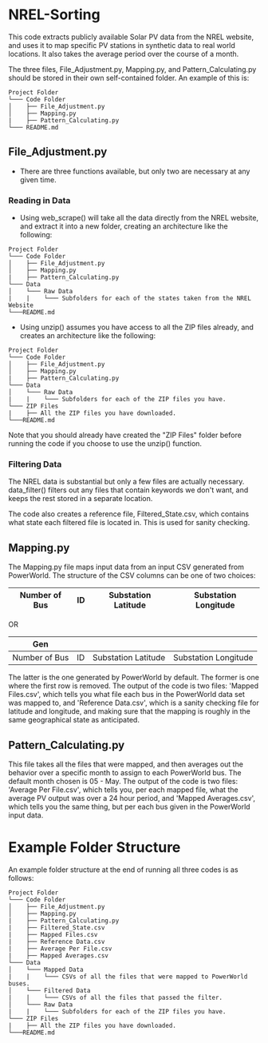 # NREL-Sorting

This code extracts publicly available Solar PV data from the NREL website, and uses it to map specific PV stations in synthetic data to real world locations. 
It also takes the average period over the course of a month.

The three files, File_Adjustment.py, Mapping.py, and Pattern_Calculating.py should be stored in their own self-contained folder. An example of this is: 

```
Project Folder
└─── Code Folder
│    ├── File_Adjustment.py
│    ├── Mapping.py
|    ├── Pattern_Calculating.py
└─── README.md
```

## File_Adjustment.py
  - There are three functions available, but only two are necessary at any given time.
  
### Reading in Data
  - Using web_scrape() will take all the data directly from the NREL website, and extract it into a new folder, creating an architecture like the following:
  
```
Project Folder
└─── Code Folder
│    ├── File_Adjustment.py
│    ├── Mapping.py
|    ├── Pattern_Calculating.py
└─── Data
│    └─── Raw Data
|    |    └─── Subfolders for each of the states taken from the NREL Website
└───README.md
```
  - Using unzip() assumes you have access to all the ZIP files already, and creates an architecture like the following:
  ```
Project Folder
└─── Code Folder
│    ├── File_Adjustment.py
│    ├── Mapping.py
|    ├── Pattern_Calculating.py
└─── Data
│    └─── Raw Data
|    |    └─── Subfolders for each of the ZIP files you have.
└─── ZIP Files
|    ├── All the ZIP files you have downloaded.
└───README.md
```
  Note that you should already have created the "ZIP Files" folder before running the code if you choose to use the unzip() function.
  
### Filtering Data

The NREL data is substantial but only a few files are actually necessary. data_filter() filters out any files that contain keywords we don't want, and keeps the
rest stored in a separate location. 

The code also creates a reference file, Filtered_State.csv, which contains what state each filtered file is located in. This is used for sanity checking.

## Mapping.py

The Mapping.py file maps input data from an input CSV generated from PowerWorld. The structure of the CSV columns can be one of two choices:

| Number of Bus | ID | Substation Latitude | Substation Longitude |
| ------------- | -- | ------------------- | -------------------- |

OR

| Gen           |    |                     |                      |
| ------------- | -- | ------------------- | -------------------- |
| Number of Bus | ID | Substation Latitude | Substation Longitude |

The latter is the one generated by PowerWorld by default. The former is one where the first row is removed. The output of the code is two files: 'Mapped Files.csv', which
tells you what file each bus in the PowerWorld data set was mapped to, and 'Reference Data.csv', which is a sanity checking file for latitude and longitude, and making sure
that the mapping is roughly in the same geographical state as anticipated. 

## Pattern_Calculating.py

This file takes all the files that were mapped, and then averages out the behavior over a specific month to assign to each PowerWorld bus. The default month chosen is 05 - May.
The output of the code is two files: 'Average Per File.csv', which tells you, per each mapped file, what the average PV output was over a 24 hour period, and 
'Mapped Averages.csv', which tells you the same thing, but per each bus given in the PowerWorld input data.

# Example Folder Structure
An example folder structure at the end of running all three codes is as follows:
```
Project Folder
└─── Code Folder
│    ├── File_Adjustment.py
│    ├── Mapping.py
|    ├── Pattern_Calculating.py
|    ├── Filtered_State.csv
|    ├── Mapped Files.csv
|    ├── Reference Data.csv
|    ├── Average Per File.csv
|    ├── Mapped Averages.csv
└─── Data
│    └─── Mapped Data
|    |    └─── CSVs of all the files that were mapped to PowerWorld buses.
│    └─── Filtered Data
|    |    └─── CSVs of all the files that passed the filter.
│    └─── Raw Data
|    |    └─── Subfolders for each of the ZIP files you have.
└─── ZIP Files
|    ├── All the ZIP files you have downloaded.
└───README.md
```
